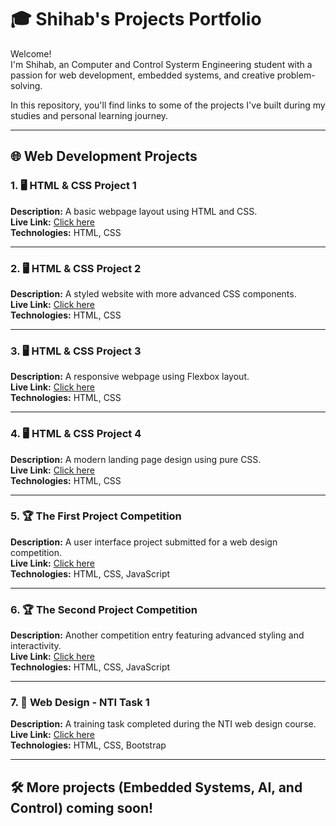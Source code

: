 # 🎓 Shihab's Projects Portfolio

Welcome!  
I'm Shihab, an Computer and Control Systerm Engineering student with a passion for web development, embedded systems, and creative problem-solving.

In this repository, you'll find links to some of the projects I've built during my studies and personal learning journey.

---

## 🌐 Web Development Projects

### 1. 🖥️ HTML & CSS Project 1  
**Description:** A basic webpage layout using HTML and CSS.  
**Live Link:** [Click here](https://shehap152.github.io/HTML_And_CSS_project_1/)  
**Technologies:** HTML, CSS

---

### 2. 🖥️ HTML & CSS Project 2  
**Description:** A styled website with more advanced CSS components.  
**Live Link:** [Click here](https://shehap152.github.io/HTML_And_CSS_project_2/)  
**Technologies:** HTML, CSS

---

### 3. 🖥️ HTML & CSS Project 3  
**Description:** A responsive webpage using Flexbox layout.  
**Live Link:** [Click here](https://shehap152.github.io/HTML_And_CSS_project_3/)  
**Technologies:** HTML, CSS

---

### 4. 🖥️ HTML & CSS Project 4  
**Description:** A modern landing page design using pure CSS.  
**Live Link:** [Click here](https://shehap152.github.io/HTML_And_CSS_project_4/)  
**Technologies:** HTML, CSS

---

### 5. 🏆 The First Project Competition  
**Description:** A user interface project submitted for a web design competition.  
**Live Link:** [Click here](https://shehap152.github.io/The_first_project_competition/)  
**Technologies:** HTML, CSS, JavaScript

---

### 6. 🏆 The Second Project Competition  
**Description:** Another competition entry featuring advanced styling and interactivity.  
**Live Link:** [Click here](https://shehap152.github.io/The_second_project_competition/)  
**Technologies:** HTML, CSS, JavaScript

---

### 7. 📝 Web Design - NTI Task 1  
**Description:** A training task completed during the NTI web design course.  
**Live Link:** [Click here](https://shehap152.github.io/Web_Design_NTI_Task_1/)  
**Technologies:** HTML, CSS, Bootstrap

---

## 🛠️ More projects (Embedded Systems, AI, and Control) coming soon!
